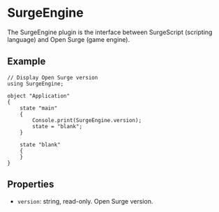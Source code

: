 SurgeEngine
===========

The SurgeEngine plugin is the interface between SurgeScript (scripting language) and Open Surge (game engine).

Example
-------
```
// Display Open Surge version
using SurgeEngine;

object "Application"
{
    state "main"
    {
        Console.print(SurgeEngine.version);
        state = "blank";
    }

    state "blank"
    {
    }
}
```

Properties
----------

* `version`: string, read-only. Open Surge version.

